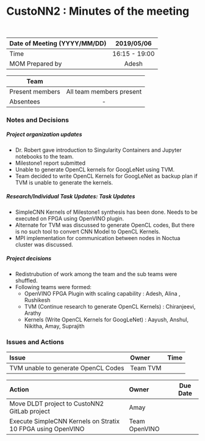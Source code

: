 # CustoNN2 : Minutes of the meeting
<br/>

| Date of Meeting (YYYY/MM/DD)  | 2019/05/06   |  
|:--- | :---: |  
| Time  |  16:15 - 19:00 |  
| MOM Prepared by  | Adesh  |  

| Team | |
| --- | :---: |
| Present members | All team members present | 
| Absentees | - |

### Notes and Decisions 
##### Project organization updates
- Dr. Robert gave introduction to Singularity Containers and Jupyter notebooks to the team.  
- Milestone1 report submitted
- Unable to generate OpenCL kernels for GoogLeNet using TVM. 
- Team decided to write OpenCL Kernels for GoogLeNet as backup plan if TVM is unable to generate the kernels.
 
##### Research/Individual Task Updates: Task Updates
- SimpleCNN Kernels of Milestone1 synthesis has been done. Needs to be executed on FPGA using OpenVINO plugin.
- Alternate for TVM was discussed to generate OpenCL codes, But there is no such tool to convert CNN Model to OpenCL Kernels. 
- MPI implementation for communication between nodes in Noctua cluster was discussed.
##### Project decisions
- Redistrubution of work among the team and the sub teams were shuffled.
- Following teams were formed:
	- OpenVINO FPGA Plugin with scaling capability : Adesh, Alina , Rushikesh
	- TVM (Continue research to generate OpenCL Kernels) : Chiranjeevi, Arathy
	- Kernels (Write OpenCL Kernels for GoogLeNet) : Aayush, Anshul, Nikitha, Amay, Suprajith

### Issues and Actions
| Issue | Owner | Time |
|:--- | :--- | :---: |
| TVM unable to generate OpenCL Codes | Team TVM |

|Action| Owner|Due Date|
|:--- | :--- | :---: |
| Move DLDT project to CustoNN2 GitLab project | Amay | |
| Execute SimpleCNN Kernels on Stratix 10 FPGA using OpenVINO | Team OpenVINO ||

